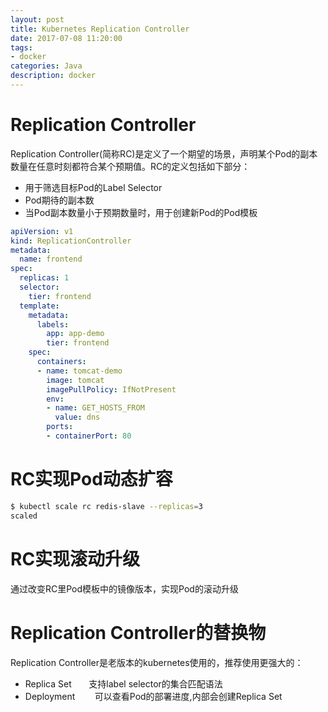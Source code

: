 ```yaml
---
layout: post
title: Kubernetes Replication Controller
date: 2017-07-08 11:20:00
tags:
- docker
categories: Java
description: docker
---
```


# Replication Controller

Replication Controller(简称RC)是定义了一个期望的场景，声明某个Pod的副本数量在任意时刻都符合某个预期值。RC的定义包括如下部分：
* 用于筛选目标Pod的Label Selector
* Pod期待的副本数
* 当Pod副本数量小于预期数量时，用于创建新Pod的Pod模板

```yaml
apiVersion: v1
kind: ReplicationController
metadata:
  name: frontend
spec:
  replicas: 1
  selector:
    tier: frontend
  template:
    metadata:
      labels:
        app: app-demo
        tier: frontend
    spec:
      containers:
      - name: tomcat-demo
        image: tomcat
        imagePullPolicy: IfNotPresent
        env:
        - name: GET_HOSTS_FROM
          value: dns
        ports:
        - containerPort: 80
```


# RC实现Pod动态扩容

```bash
$ kubectl scale rc redis-slave --replicas=3
scaled
```

# RC实现滚动升级
通过改变RC里Pod模板中的镜像版本，实现Pod的滚动升级

# Replication Controller的替换物
Replication Controller是老版本的kubernetes使用的，推荐使用更强大的：
* Replica Set       支持label selector的集合匹配语法
* Deployment        可以查看Pod的部署进度,内部会创建Replica Set


